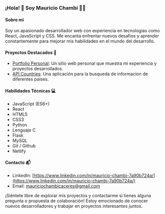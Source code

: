 ### ¡Hola! 👋 Soy Mauricio Chambi 👨‍💻

#### Sobre mí
Soy un apasionado desarrollador web con experiencia en tecnologías como React, JavaScript y CSS. Me encanta enfrentar nuevos desafíos y aprender constantemente para mejorar mis habilidades en el mundo del desarrollo.

#### Proyectos Destacados 🚀
- [Portfolio Personal](https://de1t4.github.io/portfolio/): Un sitio web personal que muestra mi experiencia y proyectos desarrollados.
- [API Countries](https://countries-api-rest-react.netlify.app/): Una aplicación para la busqueda de informacion de diferentes paises.

#### Habilidades Técnicas 💻
- JavaScript (ES6+)
- React
- HTML5
- CSS3
- Python
- Lenguaje C
- Flask
- MySQL
- Git / Github
- Netlify

#### Contacto 📬
- LinkedIn: [https://www.linkedin.com/in/mauricio-chambi-7a90b724a/](https://www.linkedin.com/in/mauricio-chambi-7a90b724a/)
- Email: mauriciochambicaceres@gmail.com

¡Siéntete libre de explorar mis proyectos y contactarme si tienes alguna pregunta o propuesta de colaboración! Estoy emocionado de conocer nuevos desarrolladores y trabajar en proyectos interesantes juntos.
